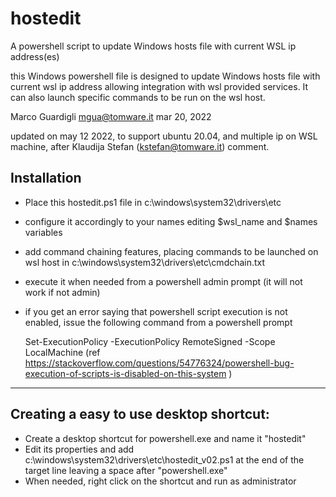 # hostedit
A powershell script to update Windows hosts file with current WSL ip address(es)

this Windows powershell file is designed to update Windows hosts file with current wsl ip address allowing integration with wsl provided services. It can also launch specific commands to be run on the wsl host. 

Marco Guardigli
mgua@tomware.it
mar 20, 2022

updated on may 12 2022, to support ubuntu 20.04, 
  and multiple ip on WSL machine, 
  after Klaudija Stefan (kstefan@tomware.it) comment.

## Installation
 - Place this hostedit.ps1 file in 
   c:\windows\system32\drivers\etc

 - configure it accordingly to your names 
   editing $wsl_name and $names variables
   
 - add command chaining features, placing commands to be 
   launched on wsl host in 
   c:\windows\system32\drivers\etc\cmdchain.txt  

 - execute it when needed from a powershell admin prompt (it will not work if not admin)
 - if you get an error saying that powershell script execution is not enabled,
   issue the following command from a powershell prompt
   
   Set-ExecutionPolicy -ExecutionPolicy RemoteSigned -Scope LocalMachine
   (ref https://stackoverflow.com/questions/54776324/powershell-bug-execution-of-scripts-is-disabled-on-this-system )

 ------------
 
 ## Creating a easy to use desktop shortcut:
 
 - Create a desktop shortcut for powershell.exe and name it "hostedit"
 - Edit its properties and add c:\windows\system32\drivers\etc\hostedit_v02.ps1 
   at the end of the target line leaving a space after "powershell.exe"
 - When needed, right click on the shortcut and run as administrator
 
